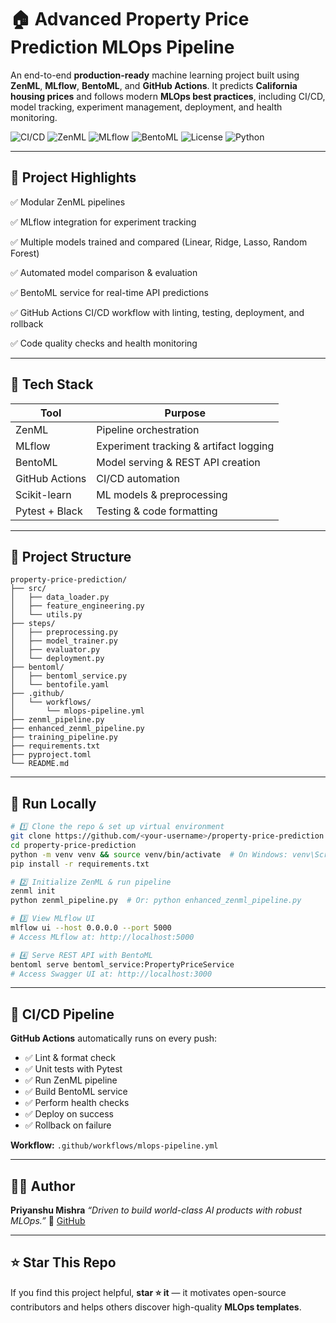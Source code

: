 # 🏠 Advanced Property Price Prediction MLOps Pipeline

An end-to-end **production-ready** machine learning project built using **ZenML**, **MLflow**, **BentoML**, and **GitHub Actions**. It predicts **California housing prices** and follows modern **MLOps best practices**, including CI/CD, model tracking, experiment management, deployment, and health monitoring.

![CI/CD](https://github.com/priyanshumishra610/property-price-prediction/actions/workflows/mlops-pipeline.yml/badge.svg)
![ZenML](https://img.shields.io/badge/MLOps-ZenML-orange)
![MLflow](https://img.shields.io/badge/Tracking-MLflow-blue)
![BentoML](https://img.shields.io/badge/Serving-BentoML-green)
![License](https://img.shields.io/badge/license-MIT-brightgreen)
![Python](https://img.shields.io/badge/Python-3.10%2B-yellow)

---

## 🚀 Project Highlights

✅ Modular ZenML pipelines

✅ MLflow integration for experiment tracking

✅ Multiple models trained and compared (Linear, Ridge, Lasso, Random Forest)

✅ Automated model comparison & evaluation

✅ BentoML service for real-time API predictions

✅ GitHub Actions CI/CD workflow with linting, testing, deployment, and rollback

✅ Code quality checks and health monitoring

---

## 🧠 Tech Stack

| Tool           | Purpose                                |
| -------------- | -------------------------------------- |
| ZenML          | Pipeline orchestration                 |
| MLflow         | Experiment tracking & artifact logging |
| BentoML        | Model serving & REST API creation      |
| GitHub Actions | CI/CD automation                       |
| Scikit-learn   | ML models & preprocessing              |
| Pytest + Black | Testing & code formatting              |

---

## 📂 Project Structure

```plaintext
property-price-prediction/
├── src/
│   ├── data_loader.py
│   ├── feature_engineering.py
│   └── utils.py
├── steps/
│   ├── preprocessing.py
│   ├── model_trainer.py
│   ├── evaluator.py
│   └── deployment.py
├── bentoml/
│   ├── bentoml_service.py
│   └── bentofile.yaml
├── .github/
│   └── workflows/
│       └── mlops-pipeline.yml
├── zenml_pipeline.py
├── enhanced_zenml_pipeline.py
├── training_pipeline.py
├── requirements.txt
├── pyproject.toml
└── README.md
```

---

## 🧪 Run Locally

```bash
# 1️⃣ Clone the repo & set up virtual environment
git clone https://github.com/<your-username>/property-price-prediction.git
cd property-price-prediction
python -m venv venv && source venv/bin/activate  # On Windows: venv\Scripts\activate
pip install -r requirements.txt

# 2️⃣ Initialize ZenML & run pipeline
zenml init
python zenml_pipeline.py  # Or: python enhanced_zenml_pipeline.py

# 3️⃣ View MLflow UI
mlflow ui --host 0.0.0.0 --port 5000
# Access MLflow at: http://localhost:5000

# 4️⃣ Serve REST API with BentoML
bentoml serve bentoml_service:PropertyPriceService
# Access Swagger UI at: http://localhost:3000
```

---

## 🔁 CI/CD Pipeline

**GitHub Actions** automatically runs on every push:

* ✅ Lint & format check
* ✅ Unit tests with Pytest
* ✅ Run ZenML pipeline
* ✅ Build BentoML service
* ✅ Perform health checks
* ✅ Deploy on success
* ✅ Rollback on failure

**Workflow:** `.github/workflows/mlops-pipeline.yml`

---

## 👨‍💻 Author

**Priyanshu Mishra**
*“Driven to build world-class AI products with robust MLOps.”*
🔗 [GitHub](https://github.com/priyanshumishra610)

---

## ⭐️ Star This Repo

If you find this project helpful, **star ⭐️ it** — it motivates open-source contributors and helps others discover high-quality **MLOps templates**.

